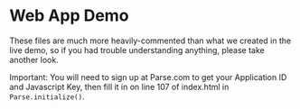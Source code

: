 # Web App Demo

These files are much more heavily-commented than what we created in the live demo, so if you had trouble understanding anything, please take another look. 

Important: You will need to sign up at Parse.com to get your Application ID and Javascript Key, then fill it in on line 107 of index.html in `Parse.initialize()`.